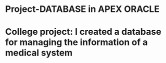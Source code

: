 # Project-DATABASE in APEX ORACLE
# College project: I created a database for managing the information of a medical system
